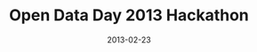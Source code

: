 ---
title: 'Open Data Day 2013 Hackathon'
organizer: 'Software Niagara'
organizerUrl: 'http://www.softwareniagara.com'
registration: 'http://opendatahackathon2013niagara.eventbrite.com/'
date: '2013-02-23'
time: 'February 23, 2013 9:00AM - 5:00PM'
venue: 'Furi Enterprises'
address: 'One St. Paul Street Unit 10, St. Catharines, ON'
tags: ['hackathon', 'open data']
type: 'single'
---